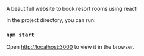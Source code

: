 A beautifull website to book resort rooms using react!

In the project directory, you can run:

### `npm start`

Open [http://localhost:3000](http://localhost:3000) to view it in the browser.



